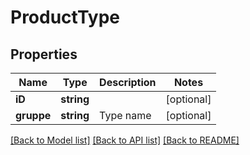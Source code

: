 # ProductType

## Properties
Name | Type | Description | Notes
------------ | ------------- | ------------- | -------------
**iD** | **string** |  | [optional] 
**gruppe** | **string** | Type name | [optional] 

[[Back to Model list]](../README.md#documentation-for-models) [[Back to API list]](../README.md#documentation-for-api-endpoints) [[Back to README]](../README.md)


